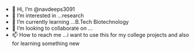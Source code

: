 - 👋 Hi, I’m @navdeeps3091
- 👀 I’m interested in ...research
- 🌱 I’m currently learning ...B.Tech Biotechnology
- 💞️ I’m looking to collaborate on ...
- 📫 How to reach me ...i want to use this for my college projects and also for learning something new

<!---
navdeeps3091/navdeeps3091 is a ✨ special ✨ repository because its `README.md` (this file) appears on your GitHub profile.
You can click the Preview link to take a look at your changes.
--->
